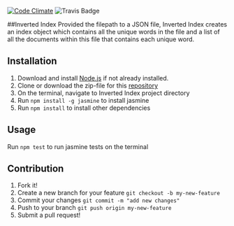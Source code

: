 [![Code Climate](https://codeclimate.com/github/demiladebamgbose/inverted-index/badges/gpa.svg)](https://codeclimate.com/github/demiladebamgbose/inverted-index)
![Travis Badge](https://travis-ci.org/demiladebamgbose/inverted-index.svg?branch=master)

##Inverted Index
Provided the filepath to a JSON file, Inverted Index creates an index object which contains all the unique words in the file and a list of all the documents within this file that contains each unique word.

## Installation
   1. Download and install [Node.js](https://nodejs.org/en/download/) if not already installed.
   2. Clone or download the zip-file for this [repository](https://github.com/demiladebamgbose/inverted-index.git)
   3. On the terminal, navigate to Inverted Index project directory
   4. Run ```npm install -g jasmine``` to install jasmine
   5. Run ```npm install``` to install other dependencies

## Usage
   Run  ```npm test``` to run jasmine tests on the terminal
## Contribution
   1. Fork it!
   2. Create a new branch for your feature ```git checkout -b my-new-feature```
   3. Commit your changes ```git commit -m "add new changes"```
   4. Push to your branch ```git push origin my-new-feature```
   5. Submit a pull request!
